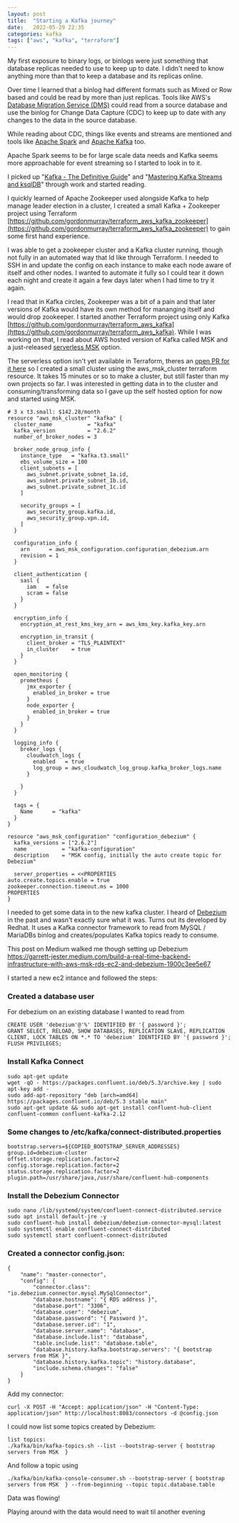 ```yaml
---
layout: post
title:  "Starting a Kafka journey"
date:   2022-05-29 22:35
categories: kafka
tags: ["aws", "kafka", "terraform"]
---
```


My first exposure to binary logs, or binlogs were just something that database replicas needed to use to keep up to date. I didn't need to know anything more than that to keep a database and its replicas online.

Over time I learned that a binlog had different formats such as Mixed or Row based and could be read by more than just replicas. Tools like AWS's [Database Migration Service (DMS)](https://aws.amazon.com/dms/) could read from a source database and use the binlog for Change Data Capture (CDC) to keep up to date with any changes to the data in the source database.

While reading about CDC, things like events and streams are mentioned and tools like [Apache Spark](https://spark.apache.org/) and [Apache Kafka](https://kafka.apache.org/) too.

Apache Spark seems to be for large scale data needs and Kafka seems more approachable for event streaming so I started to look in to it.

I picked up "[Kafka - The Definitive Guide](https://www.amazon.co.uk/Kafka-Definitive-Real-Time-Stream-Processing/dp/1492043087/ref=sr_1_5?crid=1BPYEQA8AX2SR)" and "[Mastering Kafka Streams and ksqlDB](https://www.amazon.co.uk/Mastering-Kafka-Streams-ksqlDB-real-time/dp/1492062499/ref=sr_1_1?crid=1BPYEQA8AX2SR)" through work and started reading.

I quickly learned of Apache Zookeeper used alongside Kafka to help manage leader election in a cluster, I created a small Kafka + Zookeeper project using Terraform [https://github.com/gordonmurray/terraform_aws_kafka_zookeeper](https://github.com/gordonmurray/terraform_aws_kafka_zookeeper) to gain some first hand experience.

I was able to get a zookeeper cluster and a Kafka cluster running, though not fully in an automated way that Id like through Terraform. I needed to SSH in and update the config on each instance to make each node aware of itself and other nodes.  I wanted to automate it fully so I could tear it down each night and create it again a few days later when I had time to try it again.

I read that in Kafka circles, Zookeeper was a bit of a pain and that later versions of Kafka would have its own method for mananging itself and would drop zookeeper. I started another Terraform project using only Kafka [https://github.com/gordonmurray/terraform_aws_kafka](https://github.com/gordonmurray/terraform_aws_kafka). While I was working on that, I read about AWS hosted version of Kafka called MSK and a just-released [serverless MSK](https://aws.amazon.com/msk/features/msk-serverless/) option.

The serverless option isn't yet available in Terraform, theres an [open PR for it here](https://github.com/hashicorp/terraform-provider-aws/issues/22058) so I created a small cluster using the aws_msk_cluster terraform resource. It takes 15 minutes or so to make a cluster, but still faster than my own projects so far. I was interested in getting data in to the cluster and consuming/transforming data so I gave up the self hosted option for now and started using MSK.

```
# 3 x t3.small: $142.28/month
resource "aws_msk_cluster" "kafka" {
  cluster_name           = "kafka"
  kafka_version          = "2.6.2"
  number_of_broker_nodes = 3

  broker_node_group_info {
    instance_type   = "kafka.t3.small"
    ebs_volume_size = 100
    client_subnets = [
      aws_subnet.private_subnet_1a.id,
      aws_subnet.private_subnet_1b.id,
      aws_subnet.private_subnet_1c.id
    ]

    security_groups = [
      aws_security_group.kafka.id,
      aws_security_group.vpn.id,
    ]
  }

  configuration_info {
    arn      = aws_msk_configuration.configuration_debezium.arn
    revision = 1
  }

  client_authentication {
    sasl {
      iam   = false
      scram = false
    }
  }

  encryption_info {
    encryption_at_rest_kms_key_arn = aws_kms_key.kafka_key.arn

    encryption_in_transit {
      client_broker = "TLS_PLAINTEXT"
      in_cluster    = true
    }
  }

  open_monitoring {
    prometheus {
      jmx_exporter {
        enabled_in_broker = true
      }
      node_exporter {
        enabled_in_broker = true
      }
    }
  }

  logging_info {
    broker_logs {
      cloudwatch_logs {
        enabled   = true
        log_group = aws_cloudwatch_log_group.kafka_broker_logs.name
      }

    }
  }

  tags = {
    Name      = "kafka"
  }
}

resource "aws_msk_configuration" "configuration_debezium" {
  kafka_versions = ["2.6.2"]
  name           = "kafka-configuration"
  description    = "MSK config, initially the auto create topic for Debezium"

  server_properties = <<PROPERTIES
auto.create.topics.enable = true
zookeeper.connection.timeout.ms = 1000
PROPERTIES
}
```

I needed to get some data in to the new kafka cluster. I heard of [Debezium](https://debezium.io/) in the past and wasn't exactly sure what it was. Turns out its developed by Redhat. It uses a Kafka connector framework to read from MySQL / MariaDBs binlog and creates/populates Kafka topics ready to consume.

This post on Medium walked me though setting up Debezium https://garrett-jester.medium.com/build-a-real-time-backend-infrastructure-with-aws-msk-rds-ec2-and-debezium-1900c3ee5e67

I started a new ec2 intance and followed the steps:

### Created a database user

For debezium on an existing database I wanted to read from

```
CREATE USER 'debezium'@'%' IDENTIFIED BY '{ password }';
GRANT SELECT, RELOAD, SHOW DATABASES, REPLICATION SLAVE, REPLICATION CLIENT, LOCK TABLES ON *.* TO 'debezium' IDENTIFIED BY '{ password }';
FLUSH PRIVILEGES;
```

### Install Kafka Connect

```
sudo apt-get update
wget -qO - https://packages.confluent.io/deb/5.3/archive.key | sudo apt-key add -
sudo add-apt-repository "deb [arch=amd64] https://packages.confluent.io/deb/5.3 stable main"
sudo apt-get update && sudo apt-get install confluent-hub-client confluent-common confluent-kafka-2.12
```

### Some changes to /etc/kafka/connect-distributed.properties

```
bootstrap.servers=${COPIED_BOOTSTRAP_SERVER_ADDRESSES}
group.id=debezium-cluster
offset.storage.replication.factor=2
config.storage.replication.factor=2
status.storage.replication.factor=2
plugin.path=/usr/share/java,/usr/share/confluent-hub-components
```

### Install the Debezium Connector

```
sudo nano /lib/systemd/system/confluent-connect-distributed.service
sudo apt install default-jre -y
sudo confluent-hub install debezium/debezium-connector-mysql:latest
sudo systemctl enable confluent-connect-distributed
sudo systemctl start confluent-connect-distributed
```

### Created a connector config.json:

```
{
    "name": "master-connector",
    "config": {
        "connector.class": "io.debezium.connector.mysql.MySqlConnector",
        "database.hostname": "{ RDS address }",
        "database.port": "3306",
        "database.user": "debezium",
        "database.password": "{ Password }",
        "database.server.id": "1",
        "database.server.name": "database",
        "database.include.list": "database",
        "table.include.list": "database.table",
        "database.history.kafka.bootstrap.servers": "{ bootstrap servers from MSK }",
        "database.history.kafka.topic": "history.database",
        "include.schema.changes": "false"
    }
}
```

Add my connector:

```
curl -X POST -H "Accept: application/json" -H "Content-Type: application/json" http://localhost:8083/connectors -d @config.json
```

I could now list some topics created by Debezium:

```
list topics:
./kafka/bin/kafka-topics.sh --list --bootstrap-server { bootstrap servers from MSK  }
```

And follow a topic using

```
./kafka/bin/kafka-console-consumer.sh --bootstrap-server { bootstrap servers from MSK  } --from-beginning --topic topic.database.table
```

Data was flowing!

Playing around with the data would need to wait til another evening


